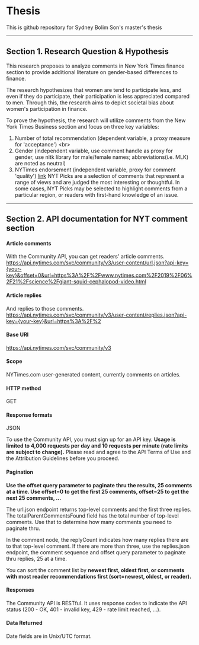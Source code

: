 # Thesis
This is github repository for Sydney Bolim Son's master's thesis

------------------------------------------------------
## Section 1. Research Question & Hypothesis

This research proposes to analyze comments in New York Times finance section to provide additional literature on gender-based differences to finance.

The research hypothesizes that women are tend to participate less, and even if they do participate, their participation is less appreciated compared to men. Through this, the research aims to depict societal bias about women's participation in finance.

To prove the hypothesis, the research will utilize comments from the New York Times Business section and focus on three key variables:
1) Number of total recommendation (dependent variable, a proxy measure for 'acceptance') <br\>
2) Gender (independent variable, use comment handle as proxy for gender, use nltk library for male/female names; abbreviations(i.e. MLK) are noted as neutral)
3) NYTimes endorsement (independent variable, proxy for comment 'quality') [link](https://help.nytimes.com/hc/en-us/articles/115014792387-Comments)
	NYT Picks are a selection of comments that represent a range of views and are judged the most interesting or thoughtful.
	In some cases, NYT Picks may be selected to highlight comments from a particular region, or readers with first-hand knowledge of an issue.

------------------------------------------------------
## Section 2. API documentation for NYT comment section

#### Article comments
With the Community API, you can get readers' article comments.
https://api.nytimes.com/svc/community/v3/user-content/url.json?api-key={your-key}&offset=0&url=https%3A%2F%2Fwww.nytimes.com%2F2019%2F06%2F21%2Fscience%2Fgiant-squid-cephalopod-video.html

#### Article replies
And replies to those comments.
https://api.nytimes.com/svc/community/v3/user-content/replies.json?api-key={your-key}&url=https%3A%2F%2

#### Base URI
https://api.nytimes.com/svc/community/v3

#### Scope
NYTimes.com user-generated content, currently comments on articles.

#### HTTP method
GET

#### Response formats
JSON

To use the Community API, you must sign up for an API key. **Usage is limited to 4,000 requests per day and 10 requests per minute (rate limits are subject to change).** Please read and agree to the API Terms of Use and the Attribution Guidelines before you proceed.

#### Pagination
**Use the offset query parameter to paginate thru the results, 25 comments at a time. Use offset=0 to get the first 25 comments, offset=25 to get the next 25 comments, ...**

The url.json endpoint returns top-level comments and the first three replies. The totalParentCommentsFound field has the total number of top-level comments. Use that to determine how many comments you need to paginate thru.

In the comment node, the replyCount indicates how many replies there are to that top-level comment. If there are more than three, use the replies.json endpoint, the comment sequence and offset query parameter to paginate thru replies, 25 at a time.

You can sort the comment list by **newest first, oldest first, or comments with most reader recommendations first (sort=newest, oldest, or reader).**

#### Responses
The Community API is RESTful. It uses response codes to indicate the API status (200 - OK, 401 - invalid key, 429 - rate limit reached, ...).

#### Data Returned
Date fields are in Unix/UTC format.